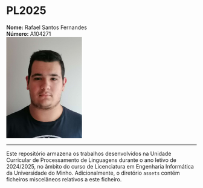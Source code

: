 # PL2025

**Nome:** Rafael Santos Fernandes  
**Número:** A104271  
<img src="./assets/img/foto.jpg" alt="foto" width="200" />

___

Este repositório armazena os trabalhos desenvolvidos na Unidade Curricular de Processamento de Linguagens durante o ano letivo de 2024/2025, no âmbito do curso de Licenciatura em Engenharia Informática da Universidade do Minho. Adicionalmente, o diretório `assets` contém ficheiros miscelâneos relativos a este ficheiro.